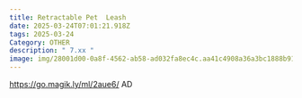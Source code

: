 ```yaml
---
title: Retractable Pet  Leash
date: 2025-03-24T07:01:21.918Z
tags: 2025-03-24
Category: OTHER
description: " 7.xx "
image: img/28001d00-0a8f-4562-ab58-ad032fa8ec4c.aa41c4908a36a3bc1888b91d4189f87a.webp
---
```

https://go.magik.ly/ml/2aue6/
AD